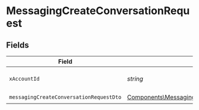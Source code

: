 # MessagingCreateConversationRequest


## Fields

| Field                                                                                                                | Type                                                                                                                 | Required                                                                                                             | Description                                                                                                          |
| -------------------------------------------------------------------------------------------------------------------- | -------------------------------------------------------------------------------------------------------------------- | -------------------------------------------------------------------------------------------------------------------- | -------------------------------------------------------------------------------------------------------------------- |
| `xAccountId`                                                                                                         | *string*                                                                                                             | :heavy_check_mark:                                                                                                   | The account identifier                                                                                               |
| `messagingCreateConversationRequestDto`                                                                              | [Components\MessagingCreateConversationRequestDto](../../Models/Components/MessagingCreateConversationRequestDto.md) | :heavy_check_mark:                                                                                                   | N/A                                                                                                                  |